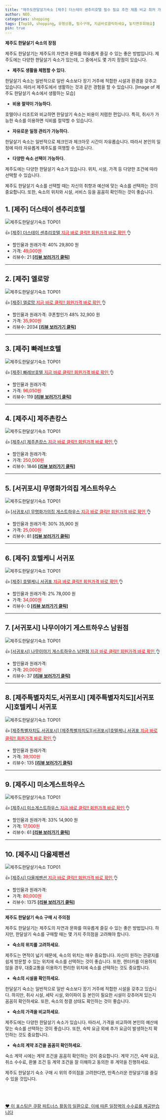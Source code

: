 ```yaml
---
title: "제주도한달살기숙소 [제주] 더스테이 센추리호텔 필수 필요 추천 제품 비교 최저 가격 비교 장점 구매 후기 구매평"
author: NEO.
categories: shopping
tags: [Top10, shopping, 유행상품, 필수구매, 지금바로클릭하세요, 놓치면후회해요]
pin: true
---
```

**제주도 한달살기 숙소의 장점**

제주도 한달살기는 제주도의 자연과 문화를 여유롭게 즐길 수 있는 좋은 방법입니다. 제주도에는 다양한 한달살기 숙소가 있는데, 그 중에서도 몇 가지 장점이 있습니다.

* **제주도 생활을 체험할 수 있다.**

한달살기 숙소는 일반적으로 일반 숙소보다 장기 거주에 적합한 시설과 환경을 갖추고 있습니다. 따라서 제주도에서 생활하는 것과 같은 경험을 할 수 있습니다.
[Image of 제주도 한달살기 숙소에서 생활하는 모습]

* **비용 절약이 가능하다.**

호텔이나 리조트와 비교하면 한달살기 숙소는 비용이 저렴한 편입니다. 특히, 취사가 가능한 숙소를 이용하면 식비를 절약할 수 있습니다.

* **자유로운 일정 관리가 가능하다.**

한달살기 숙소는 일반적으로 체크인과 체크아웃 시간이 자유롭습니다. 따라서 본인의 일정에 따라 자유롭게 제주도를 여행할 수 있습니다.

* **다양한 숙소 선택이 가능하다.**

제주도에는 다양한 한달살기 숙소가 있습니다. 위치, 시설, 가격 등 다양한 조건에 따라 선택할 수 있습니다.

제주도 한달살기 숙소를 선택할 때는 자신의 취향과 예산에 맞는 숙소를 선택하는 것이 중요합니다. 또한, 숙소의 위치와 시설, 서비스 등을 꼼꼼히 확인하는 것이 좋습니다.

   

## 1. [제주] 더스테이 센추리호텔

![제주도한달살기숙소 TOP01](https://thumbnail10.coupangcdn.com/thumbnails/remote/490x490ex/image/travel_reactor/travelSeller/hotel/A00111416/a9295cbd-1a02-4d5c-b740-b9b1bdfa3d96.jpg)


👍 [[제주] 더스테이 센추리호텔 <font color=red> 지금 바로 클릭!! 회원가격 바로 확인 </font> ](https://link.coupang.com/re/AFFTDP?lptag=AF3617701&subid=GithubCoopas&pageKey=77754769&traceid=V0-153&itemId=None&vendorItemId=None) 👌 


- 할인율과 원래가격: 40%  29,800   원
- 가격: <span style='color:red'>49,000원</span>
- 리뷰수: 21  [**[리뷰 보러가기 클릭]**](https://link.coupang.com/re/AFFTDP?lptag=AF3617701&subid=GithubCoopas&pageKey=77754769&traceid=V0-153&itemId=None&vendorItemId=None)

---


   

## 2. [제주] 엘로망 

![제주도한달살기숙소 TOP01](https://thumbnail6.coupangcdn.com/thumbnails/remote/490x490ex/image/travel_reactor/travelSeller/resort/A00570952/aa8e0e75-5aa0-446f-99bb-ebde56d77f98.jpg)


👍 [[제주] 엘로망  <font color=red> 지금 바로 클릭!! 회원가격 바로 확인 </font> ](https://link.coupang.com/re/AFFTDP?lptag=AF3617701&subid=GithubCoopas&pageKey=10000000630819&traceid=V0-153&itemId=None&vendorItemId=None) 👌 


- 할인율과 원래가격: 쿠폰할인가 48%  32,900   원
- 가격: <span style='color:red'>35,900원</span>
- 리뷰수: 2034  [**[리뷰 보러가기 클릭]**](https://link.coupang.com/re/AFFTDP?lptag=AF3617701&subid=GithubCoopas&pageKey=10000000630819&traceid=V0-153&itemId=None&vendorItemId=None)

---


   

## 3. [제주] 빠레브호텔

![제주도한달살기숙소 TOP01](https://thumbnail8.coupangcdn.com/thumbnails/remote/490x490ex/image/travel_reactor/travelConnect/hotel/A00201450/fd7e1a58-ed44-44a2-9884-ed7102c4bcf8.jpg)


👍 [[제주] 빠레브호텔 <font color=red> 지금 바로 클릭!! 회원가격 바로 확인 </font> ](https://link.coupang.com/re/AFFTDP?lptag=AF3617701&subid=GithubCoopas&pageKey=10000002831183&traceid=V0-153&itemId=None&vendorItemId=None) 👌 


- 할인율과 원래가격: 
- 가격: <span style='color:red'>96,050원</span>
- 리뷰수: 119  [**[리뷰 보러가기 클릭]**](https://link.coupang.com/re/AFFTDP?lptag=AF3617701&subid=GithubCoopas&pageKey=10000002831183&traceid=V0-153&itemId=None&vendorItemId=None)

---


   

## 4. [제주시] 제주촌캉스

![제주도한달살기숙소 TOP01](https://thumbnail9.coupangcdn.com/thumbnails/remote/490x490ex/image/travel_reactor/static/booking/image/pension/ddnayo/12098540-9b7b-4f54-a2b9-379dc1ea652c.jpg)


👍 [[제주시] 제주촌캉스 <font color=red> 지금 바로 클릭!! 회원가격 바로 확인 </font> ](https://link.coupang.com/re/AFFTDP?lptag=AF3617701&subid=GithubCoopas&pageKey=10000000674317&traceid=V0-153&itemId=None&vendorItemId=None) 👌 


- 할인율과 원래가격: 
- 가격: <span style='color:red'>250,000원</span>
- 리뷰수: 1846  [**[리뷰 보러가기 클릭]**](https://link.coupang.com/re/AFFTDP?lptag=AF3617701&subid=GithubCoopas&pageKey=10000000674317&traceid=V0-153&itemId=None&vendorItemId=None)

---


   

## 5. [서귀포시] 무명화가의집 게스트하우스

![제주도한달살기숙소 TOP01](https://thumbnail9.coupangcdn.com/thumbnails/remote/490x490ex/image/travel_reactor/static/booking/image/pension/ddnayo/630105e0-5566-49dd-a540-26497c287ee9.jpg)


👍 [[서귀포시] 무명화가의집 게스트하우스 <font color=red> 지금 바로 클릭!! 회원가격 바로 확인 </font> ](https://link.coupang.com/re/AFFTDP?lptag=AF3617701&subid=GithubCoopas&pageKey=112908843&traceid=V0-153&itemId=None&vendorItemId=None) 👌 


- 할인율과 원래가격: 30%  35,900   원
- 가격: <span style='color:red'>25,000원</span>
- 리뷰수: 81  [**[리뷰 보러가기 클릭]**](https://link.coupang.com/re/AFFTDP?lptag=AF3617701&subid=GithubCoopas&pageKey=112908843&traceid=V0-153&itemId=None&vendorItemId=None)

---


   

## 6. [제주] 호텔케니 서귀포

![제주도한달살기숙소 TOP01](https://thumbnail10.coupangcdn.com/thumbnails/remote/490x490ex/image/travel_reactor/travelConnect/hotel/A00201450/a804f2af-c501-4a03-9d52-15dafe8042ab.jpg)


👍 [[제주] 호텔케니 서귀포 <font color=red> 지금 바로 클릭!! 회원가격 바로 확인 </font> ](https://link.coupang.com/re/AFFTDP?lptag=AF3617701&subid=GithubCoopas&pageKey=10000002831260&traceid=V0-153&itemId=None&vendorItemId=None) 👌 


- 할인율과 원래가격: 2%  78,000   원
- 가격: <span style='color:red'>34,000원</span>
- 리뷰수: 0  [**[리뷰 보러가기 클릭]**](https://link.coupang.com/re/AFFTDP?lptag=AF3617701&subid=GithubCoopas&pageKey=10000002831260&traceid=V0-153&itemId=None&vendorItemId=None)

---


   

## 7. [서귀포시] 나무이야기 게스트하우스 남원점

![제주도한달살기숙소 TOP01](https://thumbnail6.coupangcdn.com/thumbnails/remote/490x490ex/image/travel_reactor/static/booking/image/pension/ddnayo/2df20664-3c32-4a5f-8451-f02812936faf.jpg)


👍 [[서귀포시] 나무이야기 게스트하우스 남원점 <font color=red> 지금 바로 클릭!! 회원가격 바로 확인 </font> ](https://link.coupang.com/re/AFFTDP?lptag=AF3617701&subid=GithubCoopas&pageKey=112902289&traceid=V0-153&itemId=None&vendorItemId=None) 👌 


- 할인율과 원래가격: 
- 가격: <span style='color:red'>20,000원</span>
- 리뷰수: 37  [**[리뷰 보러가기 클릭]**](https://link.coupang.com/re/AFFTDP?lptag=AF3617701&subid=GithubCoopas&pageKey=112902289&traceid=V0-153&itemId=None&vendorItemId=None)

---


   

## 8. [제주특별자치도,서귀포시] [제주특별자치도][서귀포시]호텔케니 서귀포

![제주도한달살기숙소 TOP01](https://thumbnail9.coupangcdn.com/thumbnails/remote/490x490ex/image/travel_reactor/travelConnect/hotel/A00246702/b3ec314d-b39f-44ca-b534-c77edeb0fc85.jpg)


👍 [[제주특별자치도,서귀포시] [제주특별자치도][서귀포시]호텔케니 서귀포 <font color=red> 지금 바로 클릭!! 회원가격 바로 확인 </font> ](https://link.coupang.com/re/AFFTDP?lptag=AF3617701&subid=GithubCoopas&pageKey=10000002558007&traceid=V0-153&itemId=None&vendorItemId=None) 👌 


- 할인율과 원래가격: 
- 가격: <span style='color:red'>39,100원</span>
- 리뷰수: 135  [**[리뷰 보러가기 클릭]**](https://link.coupang.com/re/AFFTDP?lptag=AF3617701&subid=GithubCoopas&pageKey=10000002558007&traceid=V0-153&itemId=None&vendorItemId=None)

---


   

## 9. [제주시] 미소게스트하우스

![제주도한달살기숙소 TOP01](https://thumbnail7.coupangcdn.com/thumbnails/remote/490x490ex/image/travel_reactor/static/booking/image/pension/ddnayo/5a299e5d-caa6-4937-b302-b57724a77be7.jpg)


👍 [[제주시] 미소게스트하우스 <font color=red> 지금 바로 클릭!! 회원가격 바로 확인 </font> ](https://link.coupang.com/re/AFFTDP?lptag=AF3617701&subid=GithubCoopas&pageKey=164979288&traceid=V0-153&itemId=None&vendorItemId=None) 👌 


- 할인율과 원래가격: 33%  14,900   원
- 가격: <span style='color:red'>17,000원</span>
- 리뷰수: 61  [**[리뷰 보러가기 클릭]**](https://link.coupang.com/re/AFFTDP?lptag=AF3617701&subid=GithubCoopas&pageKey=164979288&traceid=V0-153&itemId=None&vendorItemId=None)

---


   

## 10. [제주시] 다올제펜션

![제주도한달살기숙소 TOP01](https://thumbnail7.coupangcdn.com/thumbnails/remote/490x490ex/image/travel_reactor/static/booking/image/pension/ddnayo/b9635f90-1399-416c-8045-bad165536c09.jpg)


👍 [[제주시] 다올제펜션 <font color=red> 지금 바로 클릭!! 회원가격 바로 확인 </font> ](https://link.coupang.com/re/AFFTDP?lptag=AF3617701&subid=GithubCoopas&pageKey=173491979&traceid=V0-153&itemId=None&vendorItemId=None) 👌 


- 할인율과 원래가격: 
- 가격: <span style='color:red'>80,000원</span>
- 리뷰수: 1375  [**[리뷰 보러가기 클릭]**](https://link.coupang.com/re/AFFTDP?lptag=AF3617701&subid=GithubCoopas&pageKey=173491979&traceid=V0-153&itemId=None&vendorItemId=None)

---
**제주도 한달살기 숙소 구매 시 주의점**

제주도 한달살기는 제주도의 자연과 문화를 여유롭게 즐길 수 있는 좋은 방법입니다. 하지만, 한달살기 숙소를 구매할 때는 몇 가지 주의점을 고려해야 합니다.

* **숙소의 위치를 고려하세요.**

제주도는 면적이 넓기 때문에, 숙소의 위치는 매우 중요합니다. 자신이 원하는 관광지를 쉽게 방문할 수 있는 위치에 숙소를 선택하는 것이 좋습니다. 또한, 렌터카를 이용하지 않을 경우, 대중교통을 이용하기 편리한 위치에 숙소를 선택하는 것도 중요합니다.

* **숙소의 시설을 확인하세요.**

한달살기 숙소는 일반적으로 일반 숙소보다 장기 거주에 적합한 시설을 갖추고 있습니다. 하지만, 취사 시설, 세탁 시설, 와이파이 등 본인이 필요한 시설이 갖추어져 있는지 꼼꼼히 확인하세요. 또한, 숙소의 청결 상태도 확인하는 것이 좋습니다.

* **숙소의 가격을 비교하세요.**

제주도에는 다양한 한달살기 숙소가 있습니다. 따라서, 가격을 비교하여 본인의 예산에 맞는 숙소를 선택하는 것이 좋습니다. 또한, 숙박 요금 외에 추가 요금이 발생하는지 확인하는 것도 중요합니다.

* **숙소의 계약 조건을 꼼꼼히 확인하세요.**

숙소 계약 시에는 계약 조건을 꼼꼼히 확인하는 것이 중요합니다. 계약 기간, 숙박 요금, 취소 수수료, 환불 조건 등 계약 조건을 잘 이해하고 동의한 후 계약을 진행하세요.

제주도 한달살기 숙소 구매 시 위의 주의점을 고려한다면, 만족스러운 한달살기를 즐길 수 있을 것입니다.<br><br><br><br><br> [ ❤  이 포스팅은 쿠팡 파트너스 활동의 일환으로, 이에 따른 일정액의 수수료를 제공받습니다](https://link.coupang.com/a/bcEFyh)